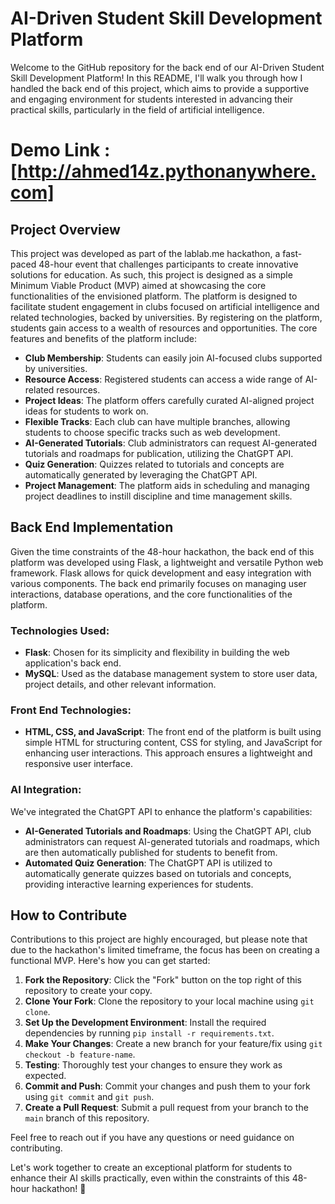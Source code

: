 # AI-Driven Student Skill Development Platform

Welcome to the GitHub repository for the back end of our AI-Driven Student Skill Development Platform! In this README, I'll walk you through how I handled the back end of this project, which aims to provide a supportive and engaging environment for students interested in advancing their practical skills, particularly in the field of artificial intelligence.
# Demo Link : [http://ahmed14z.pythonanywhere.com]
## Project Overview

This project was developed as part of the lablab.me hackathon, a fast-paced 48-hour event that challenges participants to create innovative solutions for education. As such, this project is designed as a simple Minimum Viable Product (MVP) aimed at showcasing the core functionalities of the envisioned platform. The platform is designed to facilitate student engagement in clubs focused on artificial intelligence and related technologies, backed by universities. By registering on the platform, students gain access to a wealth of resources and opportunities. The core features and benefits of the platform include:

- **Club Membership**: Students can easily join AI-focused clubs supported by universities.
- **Resource Access**: Registered students can access a wide range of AI-related resources.
- **Project Ideas**: The platform offers carefully curated AI-aligned project ideas for students to work on.
- **Flexible Tracks**: Each club can have multiple branches, allowing students to choose specific tracks such as web development.
- **AI-Generated Tutorials**: Club administrators can request AI-generated tutorials and roadmaps for publication, utilizing the ChatGPT API.
- **Quiz Generation**: Quizzes related to tutorials and concepts are automatically generated by leveraging the ChatGPT API.
- **Project Management**: The platform aids in scheduling and managing project deadlines to instill discipline and time management skills.

## Back End Implementation

Given the time constraints of the 48-hour hackathon, the back end of this platform was developed using Flask, a lightweight and versatile Python web framework. Flask allows for quick development and easy integration with various components. The back end primarily focuses on managing user interactions, database operations, and the core functionalities of the platform.

### Technologies Used:

- **Flask**: Chosen for its simplicity and flexibility in building the web application's back end.
- **MySQL**: Used as the database management system to store user data, project details, and other relevant information.

### Front End Technologies:

- **HTML, CSS, and JavaScript**: The front end of the platform is built using simple HTML for structuring content, CSS for styling, and JavaScript for enhancing user interactions. This approach ensures a lightweight and responsive user interface.

### AI Integration:

We've integrated the ChatGPT API to enhance the platform's capabilities:

- **AI-Generated Tutorials and Roadmaps**: Using the ChatGPT API, club administrators can request AI-generated tutorials and roadmaps, which are then automatically published for students to benefit from.
- **Automated Quiz Generation**: The ChatGPT API is utilized to automatically generate quizzes based on tutorials and concepts, providing interactive learning experiences for students.

## How to Contribute

Contributions to this project are highly encouraged, but please note that due to the hackathon's limited timeframe, the focus has been on creating a functional MVP. Here's how you can get started:

1. **Fork the Repository**: Click the "Fork" button on the top right of this repository to create your copy.
2. **Clone Your Fork**: Clone the repository to your local machine using `git clone`.
3. **Set Up the Development Environment**: Install the required dependencies by running `pip install -r requirements.txt`.
4. **Make Your Changes**: Create a new branch for your feature/fix using `git checkout -b feature-name`.
5. **Testing**: Thoroughly test your changes to ensure they work as expected.
6. **Commit and Push**: Commit your changes and push them to your fork using `git commit` and `git push`.
7. **Create a Pull Request**: Submit a pull request from your branch to the `main` branch of this repository.

Feel free to reach out if you have any questions or need guidance on contributing.

Let's work together to create an exceptional platform for students to enhance their AI skills practically, even within the constraints of this 48-hour hackathon! 🚀

